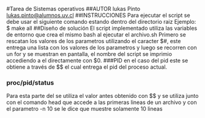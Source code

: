 #Tarea de Sistemas operativos
##AUTOR
lukas Pinto <lukas.pinto@alumnos.uv.cl>
##INSTRUCCIONES
Para ejecutar el script se debe usar el siguiente comando estando dentro del directorio raiz
Ejemplo:
    $ make all
##Diseño de solución
El script implementado utiliza las variables de entorno que crea el mismo bash al ejecutar el archivo.sh
Primero se rescatan los valores de los parametros utilizando el caracter $#, este entrega una lista con los valores de los parametros y luego se recorren con un for y se muestran
en pantalla, el nombre del script se imprimio accediendo a el directamente con $0.
###PID
en el caso del pid este se obtiene a través de $$ el cual entrega el pid del proceso actual.
### proc/pid/status
Para esta parte del se utiliza el valor antes obtenido con $$ y se utiliza junto con el comando head que accede a las primeras lineas de un archivo y con el parametro -n 10 
se le dice que muestre solamente 10 lineas
